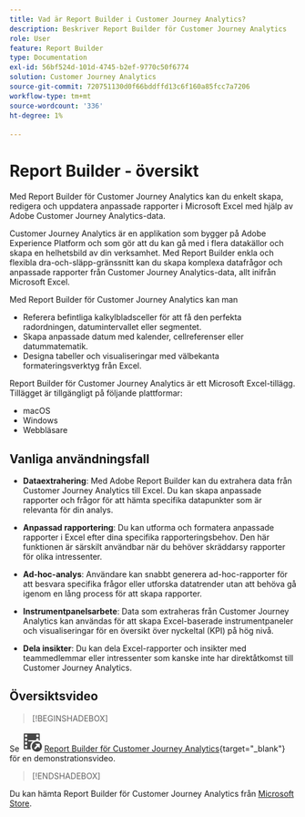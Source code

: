 ```yaml
---
title: Vad är Report Builder i Customer Journey Analytics?
description: Beskriver Report Builder för Customer Journey Analytics
role: User
feature: Report Builder
type: Documentation
exl-id: 56bf524d-101d-4745-b2ef-9770c50f6774
solution: Customer Journey Analytics
source-git-commit: 720751130d0f66bddffd13c6f160a85fcc7a7206
workflow-type: tm+mt
source-wordcount: '336'
ht-degree: 1%

---
```


# Report Builder - översikt

Med Report Builder för Customer Journey Analytics kan du enkelt skapa, redigera och uppdatera anpassade rapporter i Microsoft Excel med hjälp av Adobe Customer Journey Analytics-data.

Customer Journey Analytics är en applikation som bygger på Adobe Experience Platform och som gör att du kan gå med i flera datakällor och skapa en helhetsbild av din verksamhet. Med Report Builder enkla och flexibla dra-och-släpp-gränssnitt kan du skapa komplexa datafrågor och anpassade rapporter från Customer Journey Analytics-data, allt inifrån Microsoft Excel.

Med Report Builder för Customer Journey Analytics kan man

- Referera befintliga kalkylbladsceller för att få den perfekta radordningen, datumintervallet eller segmentet.
- Skapa anpassade datum med kalender, cellreferenser eller datummatematik.
- Designa tabeller och visualiseringar med välbekanta formateringsverktyg från Excel.

Report Builder för Customer Journey Analytics är ett Microsoft Excel-tillägg. Tillägget är tillgängligt på följande plattformar:

- macOS
- Windows
- Webbläsare

## Vanliga användningsfall

- **Dataextrahering**: Med Adobe Report Builder kan du extrahera data från Customer Journey Analytics till Excel. Du kan skapa anpassade rapporter och frågor för att hämta specifika datapunkter som är relevanta för din analys.

- **Anpassad rapportering**: Du kan utforma och formatera anpassade rapporter i Excel efter dina specifika rapporteringsbehov. Den här funktionen är särskilt användbar när du behöver skräddarsy rapporter för olika intressenter.

- **Ad-hoc-analys**: Användare kan snabbt generera ad-hoc-rapporter för att besvara specifika frågor eller utforska datatrender utan att behöva gå igenom en lång process för att skapa rapporter.

- **Instrumentpanelsarbete**: Data som extraheras från Customer Journey Analytics kan användas för att skapa Excel-baserade instrumentpaneler och visualiseringar för en översikt över nyckeltal (KPI) på hög nivå.

- **Dela insikter**: Du kan dela Excel-rapporter och insikter med teammedlemmar eller intressenter som kanske inte har direktåtkomst till Customer Journey Analytics.


## Översiktsvideo

>[!BEGINSHADEBOX]

Se ![VideoCheckedOut](/help/assets/icons/VideoCheckedOut.svg) [Report Builder för Customer Journey Analytics](https://video.tv.adobe.com/v/337569?quality=12&learn=on){target="_blank"} för en demonstrationsvideo.

>[!ENDSHADEBOX]

Du kan hämta Report Builder för Customer Journey Analytics från [Microsoft Store](https://appsource.microsoft.com/en-us/product/Office365/WA200003101).
